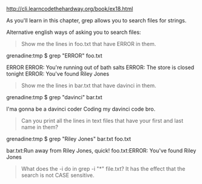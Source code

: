 http://cli.learncodethehardway.org/book/ex18.html

As you'll learn in this chapter, grep allows you to search files for strings.

Alternative english ways of asking you to search files:

>Show me the lines in foo.txt that have ERROR in them.


grenadine:tmp $ grep "ERROR" foo.txt

ERROR
ERROR: You're running out of bath salts
ERROR: The store is closed tonight
ERROR: You've found Riley Jones



>Show me the lines in bar.txt that have davinci in them.

grenadine:tmp $ grep "davinci" bar.txt

I'ma gonna be a davinci coder
Coding my davinci code bro.


>Can you print all the lines in text files that 
>have your first and last name in them?

grenadine:tmp $ grep "Riley Jones" bar.txt foo.txt

bar.txt:Run away from Riley Jones, quick!
foo.txt:ERROR: You've found Riley Jones


> What does the -i do in grep -i "*" file.txt?
It has the effect that the search is not CASE sensitive. 
